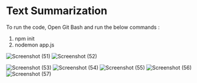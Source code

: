 # Text Summarization

To run the code, Open Git Bash and run the below commands :
1. npm init
2. nodemon app.js

![Screenshot (51)](https://github.com/0username1/Text-Summarizer/assets/102278744/100e6465-30b6-4d44-8c11-62d6e45e693d)
![Screenshot (52)](https://github.com/0username1/Text-Summarizer/assets/102278744/d9025a93-07a3-4ca6-b31e-0d7d4436f914)


![Screenshot (53)](https://github.com/0username1/Text-Summarizer/assets/102278744/f1e25d17-214b-4936-a3fe-ea7780b6f541)
![Screenshot (54)](https://github.com/0username1/Text-Summarizer/assets/102278744/7ae7c898-6c2c-4fb0-ae21-dd1930e96488)
![Screenshot (55)](https://github.com/0username1/Text-Summarizer/assets/102278744/a8def44a-883e-46cb-b1f5-cd4e34277c82)
![Screenshot (56)](https://github.com/0username1/Text-Summarizer/assets/102278744/5d4ea5f3-f409-46cf-ba68-1a04bd867de0)
![Screenshot (57)](https://github.com/0username1/Text-Summarizer/assets/102278744/fba1a513-b09a-497b-bda6-988a984be2f7)
